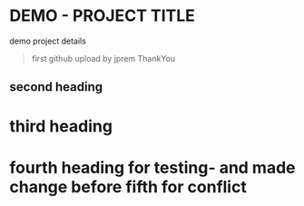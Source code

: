 # DEMO - PROJECT TITLE

demo project details 

>first github upload by jprem
>ThankYou


## second heading
# third heading
# fourth heading for testing- and made change before fifth for conflict
